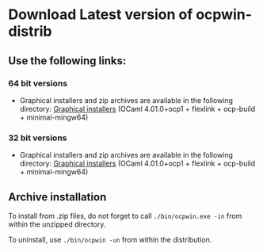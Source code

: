 Download Latest version of ocpwin-distrib
=========================================

## Use the following links:

### 64 bit versions

* Graphical installers and zip archives are available in the following
 directory: [Graphical installers](http://www.ocamlpro.com/pub/ocpwin/ocpwin-builds/ocpwin64/20160113/)
 (OCaml 4.01.0+ocp1 + flexlink + ocp-build + minimal-mingw64)

### 32 bit versions

* Graphical installers and zip archives are available in the following
 directory: [Graphical installers](http://www.ocamlpro.com/pub/ocpwin/ocpwin-builds/ocpwin32/20160113/)
 (OCaml 4.01.0+ocp1 + flexlink + ocp-build + minimal-mingw64)

## Archive installation

To install from .zip files, do not forget to call
`./bin/ocpwin.exe -in` from within the unzipped directory.

To uninstall, use `./bin/ocpwin -un` from within the distribution.


